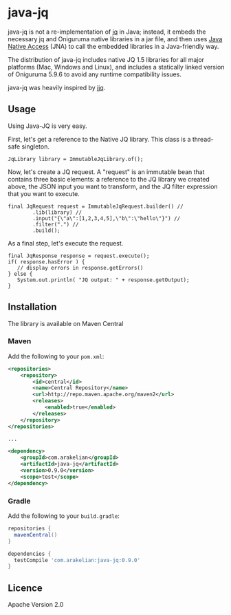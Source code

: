 # java-jq

java-jq is not a re-implementation of [jq](http://stedolan.github.io/jq/) in Java; instead, it embeds 
the necessary jq and Oniguruma native libraries in a jar file, and then uses 
[Java Native Access](https://github.com/java-native-access/jna) (JNA) to call the 
embedded libraries in a Java-friendly way.

The distribution of java-jq includes native JQ 1.5 libraries for all major platforms (Mac, Windows and Linux), and includes a statically linked version of Oniguruma 5.9.6 to avoid any runtime compatibility issues.

java-jq was heavily inspired by [jjq](https://github.com/bskaggs/jjq).


## Usage

Using Java-JQ is very easy.


First, let's get a reference to the Native JQ library. This class is a thread-safe singleton.

```
JqLibrary library = ImmutableJqLibrary.of();
```

Now, let's create a JQ request. A "request" is an immutable bean that contains three basic elements: a reference
to the JQ library we created above, the JSON input you want to transform, and the JQ filter expression that you
want to execute.

```
final JqRequest request = ImmutableJqRequest.builder() //
        .lib(library) //
        .input("{\"a\":[1,2,3,4,5],\"b\":\"hello\"}") //
        .filter(".") //
        .build();
```

As a final step, let's execute the request.

```
final JqResponse response = request.execute();
if( response.hasError ) {
   // display errors in response.getErrors()
} else {
   System.out.println( "JQ output: " + response.getOutput);
}
```

## Installation

The library is available on Maven Central

### Maven

Add the following to your `pom.xml`:

```xml
<repositories>
    <repository>
        <id>central</id>
        <name>Central Repository</name>
        <url>http://repo.maven.apache.org/maven2</url>
        <releases>
            <enabled>true</enabled>
        </releases>
    </repository>
</repositories>

...

<dependency>
    <groupId>com.arakelian</groupId>
    <artifactId>java-jq</artifactId>
    <version>0.9.0</version>
    <scope>test</scope>
</dependency>
```

### Gradle

Add the following to your `build.gradle`:

```groovy
repositories {
  mavenCentral()
}

dependencies {
  testCompile 'com.arakelian:java-jq:0.9.0'
}
```

## Licence

Apache Version 2.0
